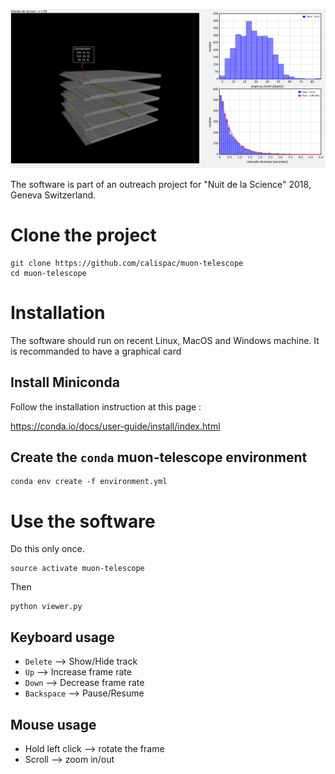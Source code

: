 ![Event Display](doc/viewer_screenshot.png)


The software is part of an outreach project for "Nuit de la Science" 2018, Geneva Switzerland.

# Clone the project

```
git clone https://github.com/calispac/muon-telescope
cd muon-telescope
```

# Installation
The software should run on recent Linux, MacOS and Windows machine.
It is recommanded to have a graphical card
## Install Miniconda

Follow the installation instruction at this page :

https://conda.io/docs/user-guide/install/index.html

## Create the `conda` muon-telescope environment


```
conda env create -f environment.yml
```

# Use the software

Do this only once.
```
source activate muon-telescope
```

Then

```
python viewer.py
```

## Keyboard usage

- `Delete` --> Show/Hide track
- `Up` --> Increase frame rate
- `Down` --> Decrease frame rate
- `Backspace` --> Pause/Resume

## Mouse usage

- Hold left click --> rotate the frame
- Scroll --> zoom in/out
